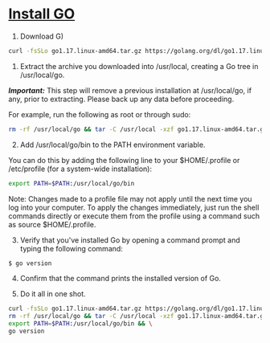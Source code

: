 # [Install GO](https://golang.org/doc/install)
1. Download G)

```bash
curl -fsSLo go1.17.linux-amd64.tar.gz https://golang.org/dl/go1.17.linux-amd64.tar.gz
```

1. Extract the archive you downloaded into /usr/local, creating a Go tree in /usr/local/go.

***Important:*** This step will remove a previous installation at /usr/local/go, if any, prior to extracting. Please back up any data before proceeding.

For example, run the following as root or through sudo:

```bash
rm -rf /usr/local/go && tar -C /usr/local -xzf go1.17.linux-amd64.tar.gz
```

2. Add /usr/local/go/bin to the PATH environment variable.

You can do this by adding the following line to your $HOME/.profile or /etc/profile (for a system-wide installation):

```bash
export PATH=$PATH:/usr/local/go/bin
```

Note: Changes made to a profile file may not apply until the next time you log into your computer. To apply the changes immediately, just run the shell commands directly or execute them from the profile using a command such as source $HOME/.profile.

3. Verify that you've installed Go by opening a command prompt and typing the following command:

```bash
$ go version
```

4. Confirm that the command prints the installed version of Go.


5. Do it all in one shot.

```bash
curl -fsSLo go1.17.linux-amd64.tar.gz https://golang.org/dl/go1.17.linux-amd64.tar.gz && \
rm -rf /usr/local/go && tar -C /usr/local -xzf go1.17.linux-amd64.tar.gz && \
export PATH=$PATH:/usr/local/go/bin && \
go version
```